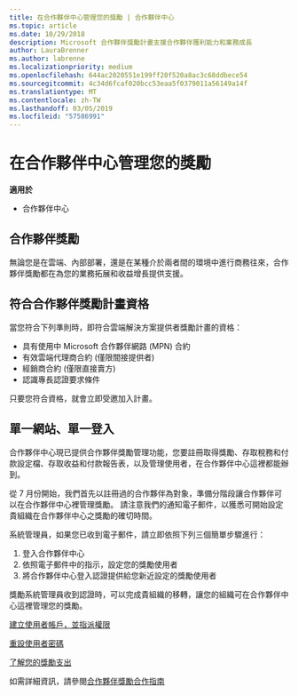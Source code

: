 ```yaml
---
title: 在合作夥伴中心管理您的獎勵 | 合作夥伴中心
ms.topic: article
ms.date: 10/29/2018
description: Microsoft 合作夥伴獎勵計畫支援合作夥伴獲利能力和業務成長
author: LauraBrenner
ms.author: labrenne
ms.localizationpriority: medium
ms.openlocfilehash: 644ac2020551e199ff20f520a8ac3c68ddbece54
ms.sourcegitcommit: 4c34d6fcaf020bcc53eaa5f0379011a56149a14f
ms.translationtype: MT
ms.contentlocale: zh-TW
ms.lasthandoff: 03/05/2019
ms.locfileid: "57586991"
---
```

# <a name="manage-your-incentives-in-partner-center"></a>在合作夥伴中心管理您的獎勵 

**適用於**

-  合作夥伴中心

## <a name="partner-incentives"></a>合作夥伴獎勵 

無論您是在雲端、內部部署，還是在某種介於兩者間的環境中進行商務往來，合作夥伴獎勵都在為您的業務拓展和收益增長提供支援。

## <a name="qualify-for-the-partner-incentives-program"></a>符合合作夥伴獎勵計畫資格

當您符合下列準則時，即符合雲端解決方案提供者獎勵計畫的資格：

-   具有使用中 Microsoft 合作夥伴網路 (MPN) 合約 
-   有效雲端代理商合約 (僅限間接提供者)
-   經銷商合約 (僅限直接賣方)
-   認識專長認證要求條件

只要您符合資格，就會立即受邀加入計畫。

## <a name="one-site-one-sign-in"></a>單一網站、單一登入

合作夥伴中心現已提供合作夥伴獎勵管理功能，您要註冊取得獎勵、存取稅務和付款設定檔、存取收益和付款報告表，以及管理使用者，在合作夥伴中心這裡都能辦到。 

從 7 月份開始，我們首先以註冊過的合作夥伴為對象，準備分階段讓合作夥伴可以在合作夥伴中心裡管理獎勵。 請注意我們的通知電子郵件，以獲悉可開始設定貴組織在合作夥伴中心之獎勵的確切時間。 

系統管理員，如果您已收到電子郵件，請立即依照下列三個簡單步驟進行：

1.  登入合作夥伴中心 
2.  依照電子郵件中的指示，設定您的獎勵使用者 
3.  將合作夥伴中心登入認證提供給您新近設定的獎勵使用者

獎勵系統管理員收到認證時，可以完成貴組織的移轉，讓您的組織可在合作夥伴中心這裡管理您的獎勵。


[建立使用者帳戶，並指派權限](create-user-accounts-and-set-permissions.md)

[重設使用者密碼](reset-a-user-password.md)

[了解您的獎勵支出](understand-incentive-payouts.md)

如需詳細資訊，請參閱[合作夥伴獎勵合作指南](https://assets.microsoft.com/coop-guidebook.pdf)
